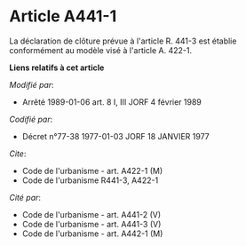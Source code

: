 # Article A441-1

La déclaration de clôture prévue à l'article R. 441-3 est établie conformément au modèle visé à l'article A. 422-1.

**Liens relatifs à cet article**

_Modifié par_:

  - Arrêté 1989-01-06 art. 8 I, III JORF 4 février 1989

_Codifié par_:

  - Décret n°77-38 1977-01-03 JORF 18 JANVIER 1977

_Cite_:

  - Code de l'urbanisme - art. A422-1 (M)
  - Code de l'urbanisme R441-3, A422-1

_Cité par_:

  - Code de l'urbanisme - art. A441-2 (V)
  - Code de l'urbanisme - art. A441-3 (V)
  - Code de l'urbanisme - art. A442-1 (M)
